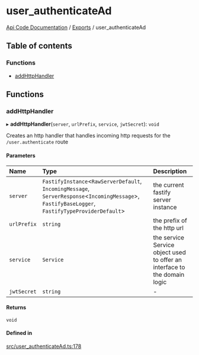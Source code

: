 # user\_authenticateAd
 
[Api Code Documentation](../README.md) / [Exports](../modules.md) / user\_authenticateAd

## Table of contents

### Functions

- [addHttpHandler](user_authenticateAd.md#addhttphandler)

## Functions

### addHttpHandler

▸ **addHttpHandler**(`server`, `urlPrefix`, `service`, `jwtSecret`): `void`

Creates an http handler that handles incoming http requests for the `/user.authenticate` route

#### Parameters

| Name | Type | Description |
| :------ | :------ | :------ |
| `server` | `FastifyInstance`\<`RawServerDefault`, `IncomingMessage`, `ServerResponse`\<`IncomingMessage`\>, `FastifyBaseLogger`, `FastifyTypeProviderDefault`\> | the current fastify server instance |
| `urlPrefix` | `string` | the prefix of the http url |
| `service` | `Service` | the service Service object used to offer an interface to the domain logic |
| `jwtSecret` | `string` | - |

#### Returns

`void`

#### Defined in

[src/user_authenticateAd.ts:178](https://github.com/openkfw/TruBudget/blob/d2b440c/api/src/user_authenticateAd.ts#L178)
